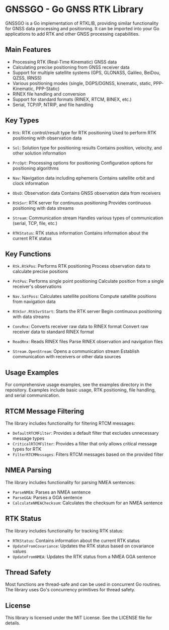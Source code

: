 # GNSSGO - Go GNSS RTK Library

GNSSGO is a Go implementation of RTKLIB, providing similar functionality for GNSS data processing and positioning. It can be imported into your Go applications to add RTK and other GNSS processing capabilities.

## Main Features

- Processing RTK (Real-Time Kinematic) GNSS data
- Calculating precise positioning from GNSS receiver data
- Support for multiple satellite systems (GPS, GLONASS, Galileo, BeiDou, QZSS, IRNSS)
- Various positioning modes (single, DGPS/DGNSS, kinematic, static, PPP-Kinematic, PPP-Static)
- RINEX file handling and conversion
- Support for standard formats (RINEX, RTCM, BINEX, etc.)
- Serial, TCP/IP, NTRIP, and file handling

## Key Types

- `Rtk`: RTK control/result type for RTK positioning
  Used to perform RTK positioning with observation data

- `Sol`: Solution type for positioning results
  Contains position, velocity, and other solution information

- `PrcOpt`: Processing options for positioning
  Configuration options for positioning algorithms

- `Nav`: Navigation data including ephemeris
  Contains satellite orbit and clock information

- `ObsD`: Observation data
  Contains GNSS observation data from receivers

- `RtkSvr`: RTK server for continuous positioning
  Provides continuous positioning with data streams

- `Stream`: Communication stream
  Handles various types of communication (serial, TCP, file, etc.)

- `RTKStatus`: RTK status information
  Contains information about the current RTK status

## Key Functions

- `Rtk.RtkPos`: Performs RTK positioning
  Process observation data to calculate precise positions

- `PntPos`: Performs single point positioning
  Calculate position from a single receiver's observations

- `Nav.SatPoss`: Calculates satellite positions
  Compute satellite positions from navigation data

- `RtkSvr.RtkSvrStart`: Starts the RTK server
  Begin continuous positioning with data streams

- `ConvRnx`: Converts receiver raw data to RINEX format
  Convert raw receiver data to standard RINEX format

- `ReadRnx`: Reads RINEX files
  Parse RINEX observation and navigation files

- `Stream.OpenStream`: Opens a communication stream
  Establish communication with receivers or other data sources

## Usage Examples

For comprehensive usage examples, see the examples directory in the repository.
Examples include basic usage, RTK positioning, file handling, and serial communication.

## RTCM Message Filtering

The library includes functionality for filtering RTCM messages:

- `DefaultRTCMFilter`: Provides a default filter that excludes unnecessary message types
- `CriticalRTCMFilter`: Provides a filter that only allows critical message types for RTK
- `FilterRTCMMessages`: Filters RTCM messages based on the provided filter

## NMEA Parsing

The library includes functionality for parsing NMEA sentences:

- `ParseNMEA`: Parses an NMEA sentence
- `ParseGGA`: Parses a GGA sentence
- `CalculateNMEAChecksum`: Calculates the checksum for an NMEA sentence

## RTK Status

The library includes functionality for tracking RTK status:

- `RTKStatus`: Contains information about the current RTK status
- `UpdateFromCovariance`: Updates the RTK status based on covariance values
- `UpdateFromNMEA`: Updates the RTK status from a NMEA GGA sentence

## Thread Safety

Most functions are thread-safe and can be used in concurrent Go routines.
The library uses Go's concurrency primitives for thread safety.

## License

This library is licensed under the MIT License. See the LICENSE file for details.
